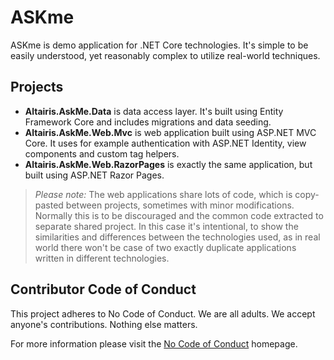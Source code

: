 # ASKme

ASKme is demo application for .NET Core technologies. It's simple to be easily understood, yet reasonably complex to utilize real-world techniques.

## Projects

* **Altairis.AskMe.Data** is data access layer. It's built using Entity Framework Core and includes migrations and data seeding.
* **Altairis.AskMe.Web.Mvc** is web application built using ASP.NET MVC Core. It uses for example authentication with ASP.NET Identity, view components and custom tag helpers.
* **Altairis.AskMe.Web.RazorPages** is exactly the same application, but built using ASP.NET Razor Pages.

> _Please note:_ The web applications share lots of code, which is copy-pasted between projects, sometimes with minor modifications. Normally this is to be discouraged and the common code extracted to separate shared project. In this case it's intentional, to show the similarities and differences between the technologies used, as in real world there won't be case of two exactly duplicate applications written in different technologies.

## Contributor Code of Conduct

This project adheres to No Code of Conduct. We are all adults. We accept anyone's contributions. Nothing else matters.

For more information please visit the [No Code of Conduct](https://github.com/domgetter/NCoC) homepage.